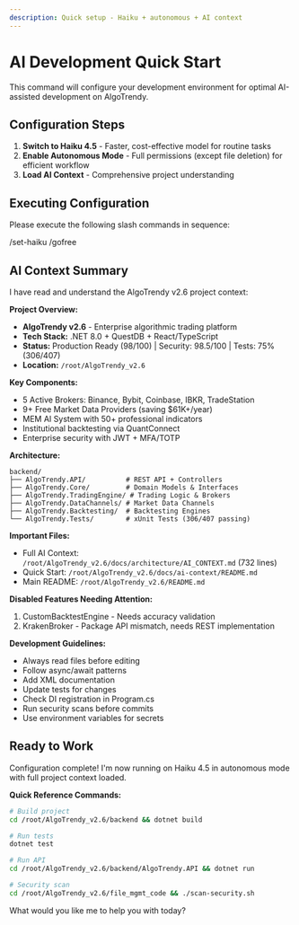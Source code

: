 ```yaml
---
description: Quick setup - Haiku + autonomous + AI context
---
```


# AI Development Quick Start

This command will configure your development environment for optimal AI-assisted development on AlgoTrendy.

## Configuration Steps

1. **Switch to Haiku 4.5** - Faster, cost-effective model for routine tasks
2. **Enable Autonomous Mode** - Full permissions (except file deletion) for efficient workflow
3. **Load AI Context** - Comprehensive project understanding

## Executing Configuration

Please execute the following slash commands in sequence:

/set-haiku
/gofree

## AI Context Summary

I have read and understand the AlgoTrendy v2.6 project context:

**Project Overview:**
- **AlgoTrendy v2.6** - Enterprise algorithmic trading platform
- **Tech Stack:** .NET 8.0 + QuestDB + React/TypeScript
- **Status:** Production Ready (98/100) | Security: 98.5/100 | Tests: 75% (306/407)
- **Location:** `/root/AlgoTrendy_v2.6`

**Key Components:**
- 5 Active Brokers: Binance, Bybit, Coinbase, IBKR, TradeStation
- 9+ Free Market Data Providers (saving $61K+/year)
- MEM AI System with 50+ professional indicators
- Institutional backtesting via QuantConnect
- Enterprise security with JWT + MFA/TOTP

**Architecture:**
```
backend/
├── AlgoTrendy.API/          # REST API + Controllers
├── AlgoTrendy.Core/         # Domain Models & Interfaces
├── AlgoTrendy.TradingEngine/ # Trading Logic & Brokers
├── AlgoTrendy.DataChannels/ # Market Data Channels
├── AlgoTrendy.Backtesting/  # Backtesting Engines
└── AlgoTrendy.Tests/        # xUnit Tests (306/407 passing)
```

**Important Files:**
- Full AI Context: `/root/AlgoTrendy_v2.6/docs/architecture/AI_CONTEXT.md` (732 lines)
- Quick Start: `/root/AlgoTrendy_v2.6/docs/ai-context/README.md`
- Main README: `/root/AlgoTrendy_v2.6/README.md`

**Disabled Features Needing Attention:**
1. CustomBacktestEngine - Needs accuracy validation
2. KrakenBroker - Package API mismatch, needs REST implementation

**Development Guidelines:**
- Always read files before editing
- Follow async/await patterns
- Add XML documentation
- Update tests for changes
- Check DI registration in Program.cs
- Run security scans before commits
- Use environment variables for secrets

## Ready to Work

Configuration complete! I'm now running on Haiku 4.5 in autonomous mode with full project context loaded.

**Quick Reference Commands:**
```bash
# Build project
cd /root/AlgoTrendy_v2.6/backend && dotnet build

# Run tests
dotnet test

# Run API
cd /root/AlgoTrendy_v2.6/backend/AlgoTrendy.API && dotnet run

# Security scan
cd /root/AlgoTrendy_v2.6/file_mgmt_code && ./scan-security.sh
```

What would you like me to help you with today?
